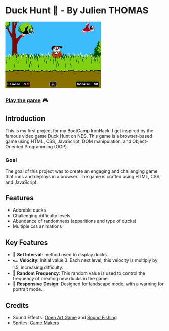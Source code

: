 # Duck Hunt 🦆 - By Julien THOMAS

<img src="./img/cover-img.png" width="60%">

### [Play the game](duck-hunt-seven.vercel.app) 🎮

## Introduction

This is my first project for my BootCamp IronHack. I get inspired by the famous video game Duck Hunt on NES.
This game is a browser-based game using HTML, CSS, JavaScript, DOM manipulation, and Object-Oriented Programming (OOP).

### Goal

The goal of this project was to create an engaging and challenging game that runs and deploys in a browser. The game is crafted using HTML, CSS, and JavaScript.

## Features

- Adorable ducks
- Challenging difficulty levels
- Abundance of randomness (apparitions and type of ducks)
- Multiple css animations

## Key Features

- 👾 **Set Interval**: method used to display ducks.
- 🏎 **Velocity**: Initial value 3. Each next level, this velocity is multiply by 1.5, increasing difficulty.
- 🎲 **Random Frequency**: This random value is used to control the frequency of creating new ducks in the game.
- 📱 **Responsive Design**: Designed for landscape mode, with a warning for portrait mode.

## Credits

- Sound Effects: [Open Art Game](https://opengameart.org/) and [Sound Fishing](https://www.sound-fishing.net/)
- Sprites: [Game Makers](https://www.game-makers.xyz/)
